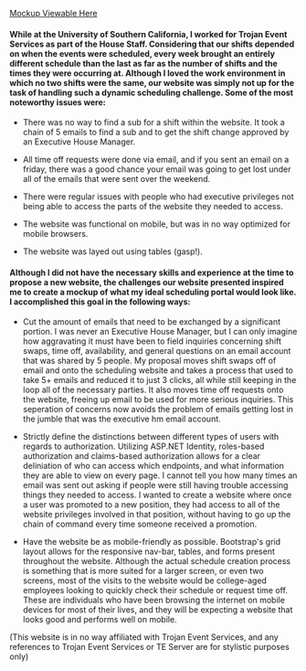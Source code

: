 [Mockup Viewable Here](https://schedulingportalmockup.azurewebsites.net/)

#### While at the University of Southern California, I worked for Trojan Event Services as part of the House Staff. Considering that our shifts depended on when the events were scheduled, every week brought an entirely different schedule than the last as far as the number of shifts and the times they were occurring at. Although I loved the work environment in which no two shifts were the same, our website was simply not up for the task of handling such a dynamic scheduling challenge. Some of the most noteworthy issues were: 

* There was no way to find a sub for a shift within the website. It took a chain of 5 emails to find a sub and to get the shift change approved by an Executive House Manager.

* All time off requests were done via email, and if you sent an email on a friday, there was a good chance your email was going to get lost under all of the emails that were sent over the weekend.

* There were regular issues with people who had executive privileges not being able to access the parts of the website they needed to access.

* The website was functional on mobile, but was in no way optimized for mobile browsers. 

* The website was layed out using tables (gasp!).

#### Although I did not have the necessary skills and experience at the time to propose a new website, the challenges our website presented inspired me to create a mockup of what my ideal scheduling portal would look like. I accomplished this goal in the following ways:

* Cut the amount of emails that need to be exchanged by a significant portion. I was never an Executive House Manager, but I can only imagine how aggravating it must have been to field inquiries concerning shift swaps, time off, availability, and general questions on an email account that was shared by 5 people. My proposal moves shift swaps off of email and onto the scheduling website and takes a process that used to take 5+ emails and reduced it to just 3 clicks, all while still keeping in the loop all of the necessary parties. It also moves time off requests onto the website, freeing up email to be used for more serious inquiries. This seperation of concerns now avoids the problem of emails getting lost in the jumble that was the executive hm email account.

* Strictly define the distinctions between different types of users with regards to authorization. Utilizing ASP.NET Identity, roles-based authorization and claims-based authorization allows for a clear deliniation of who can access which endpoints, and what information they are able to view on every page. I cannot tell you how many times an email was sent out asking if people were still having trouble accessing things they needed to access. I wanted to create a website where once a user was promoted to a new position, they had access to all of the website privileges involved in that position, without having to go up the chain of command every time someone received a promotion.

* Have the website be as mobile-friendly as possible. Bootstrap's grid layout allows for the responsive nav-bar, tables, and forms present throughout the website. Although the actual schedule creation process is something that is more suited for a larger screen, or even two screens, most of the visits to the website would be college-aged employees looking to quickly check their schedule or request time off. These are individuals who have been browsing the internet on mobile devices for most of their lives, and they will be expecting a website that looks good and performs well on mobile.

(This website is in no way affiliated with Trojan Event Services, and any references to Trojan Event Services or TE Server are for stylistic purposes only)
